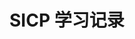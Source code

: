 <!--
 * @Author: Kaiser
 * @Date: 2020-09-25 11:34:38
 * @Last Modified by: Kaiser
 * @Last Modified time: 2020-09-25 11:37:11
 * @Description: 
-->
# SICP 学习记录
